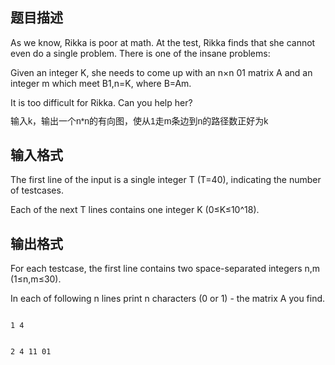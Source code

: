 ## 题目描述

<div>
 As we know, Rikka is poor at math. At the test, Rikka finds that she cannot even do a single problem. There is one of the insane problems:
</div>
<div></div>
<div>
 Given an integer K, she needs to come up with an n×n 01 matrix A and an integer m which meet B1,n=K, where B=Am.
</div>
<div></div>
<div>
 It is too difficult for Rikka. Can you help her?
</div>
<div>
 <span style="font-family: Helvetica, 'Microsoft Yahei', verdana; font-size: 14px; line-height: 15.549334526062px;">输入k，输出一个n*n的有向图，使从1走m条边到n的路径数正好为k</span>
</div>
<div></div>

## 输入格式

<div>
 The first line of the input is a single integer T (T=40), indicating the number of testcases. 
</div>
<div></div>
<div>
 Each of the next T lines contains one integer K (0≤K≤10^18). 
</div>

## 输出格式

<div>
 For each testcase, the first line contains two space-separated integers n,m (1≤n,m≤30).
</div>
<div></div>
<div>
 In each of following n lines print n characters (0 or 1) - the matrix A you find.
</div>

```input1
1 4
```
```output1
2 4 11 01
```
